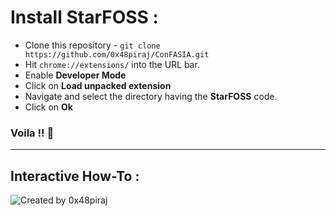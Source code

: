 
# Install StarFOSS :

* Clone this repository - `git clone https://github.com/0x48piraj/ConFASIA.git`
* Hit `chrome://extensions/` into the URL bar.
* Enable **Developer Mode**
* Click on **Load unpacked extension**
* Navigate and select the directory having the **StarFOSS** code.
* Click on **Ok**
### Voila !! :tada:

---

## Interactive How-To :


![Created by 0x48piraj](https://user-images.githubusercontent.com/5800726/34394354-9bf4c7b8-eb7e-11e7-94dc-c039bd554d16.png)
